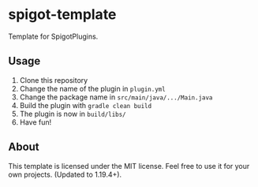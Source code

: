 # spigot-template
Template for SpigotPlugins.

## Usage
1. Clone this repository
2. Change the name of the plugin in `plugin.yml`
3. Change the package name in `src/main/java/.../Main.java`
4. Build the plugin with `gradle clean build`
5. The plugin is now in `build/libs/`
6. Have fun!

## About
This template is licensed under the MIT license. Feel free to use it for your own projects. (Updated to 1.19.4+).